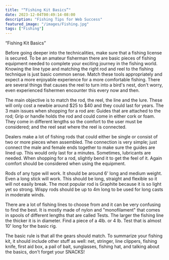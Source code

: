 ```yaml
---
title: "“Fishing Kit Basics”"
date: 2023-12-04T00:49:14-08:00
description: "Fishing Tips for Web Success"
featured_image: "/images/Fishing.jpg"
tags: ["Fishing"]
---
```


“Fishing Kit Basics”

Before going deeper into the technicalities, make sure that a fishing license is secured.  To be an amateur fisherman there are basic pieces of fishing equipment needed to complete your exciting journey in the fishing world.  Knowing the line type and matching the right rod and reel to the fishing technique is just basic common sense.  Match these tools appropriately and expect a more enjoyable experience for a more comfortable fishing.  There are several things that causes the reel to turn into a bird's nest, don't worry, even experienced fishermen encounter this every now and then.  

The main objective is to match the rod, the reel, the line and the lure.  These will only cost a newbie around $25 to $40 and they could last for years.  The 3 main issues when shopping for a rod are:  Guides that are attached to the rod; Grip or handle holds the rod and could come in either cork or foam.  They come in different lengths so the comfort to the user must be considered; and the reel seat where the reel is connected.

Dealers make a lot of fishing rods that could either be single or consist of two or more pieces when assembled.  The connection is very simple; just connect the male and female ends together to make sure the guides are lined up.  This would only last for a minutes.  Sometimes, lubricants are needed.  When shopping for a rod, slightly bend it to get the feel of it.  Again comfort should be considered when using the equipment.

Rods of any type will work.  It should be around 6' long and medium weight.  Even a long stick will work.  This should be long, straight and flexible so it will not easily break.  The most popular rod is Graphite because it is so light yet so strong.  Wispy rods should be up to 4m long to be used for long casts in moderate winds.

There are a lot of fishing lines to choose from and it can be very confusing to find the best.  It is mostly made of nylon and "monofilament" that comes in spools of different lengths that are called Tests.  The larger the fishing line the thicker it is in diameter.  Find a piece of a 4lb. or 4 lb. Test that is almost 10' long for the basic rig.  

The basic rule is that all the gears should match. To summarize your fishing kit, it should include other stuff as well: net, stringer, line clippers, fishing knife, first aid box, a pail of bait, sunglasses, fishing hat, and talking about the basics, don't forget your SNACKS! 

